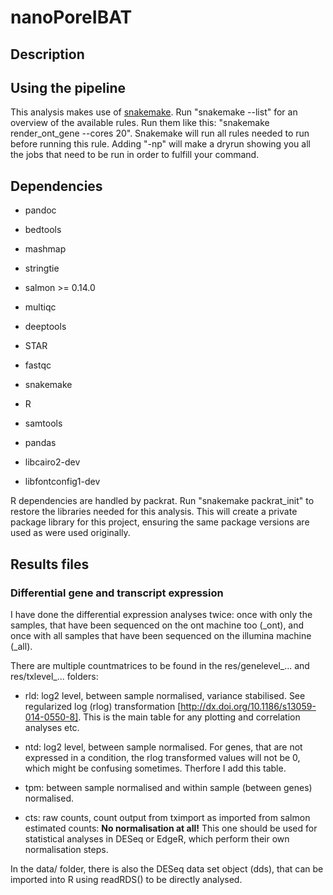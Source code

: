 # nanoPoreIBAT

## Description

## Using the pipeline

This analysis makes use of [snakemake](https://snakemake.readthedocs.io/en/stable/).
Run "snakemake --list" for an overview of the available rules.
Run them like this: "snakemake render_ont_gene --cores 20". Snakemake will run
all rules needed to run before running this rule. Adding "-np" will make a dryrun
showing you all the jobs that need to be run in order to fulfill your command.

## Dependencies

* pandoc
* bedtools
* mashmap
* stringtie
* salmon >= 0.14.0
* multiqc
* deeptools
* STAR
* fastqc
* snakemake
* R
* samtools
* pandas

* libcairo2-dev
* libfontconfig1-dev

R dependencies are handled by packrat. Run "snakemake packrat_init" to restore
the libraries needed for this analysis. This will create a private package
library for this project, ensuring the same package versions are used as were
used originally.

## Results files

### Differential gene and transcript expression

I have done the differential expression analyses twice: once with only the samples,
that have been sequenced on the ont machine too (_ont), and once with all samples that
have been sequenced on the illumina machine (_all). 

There are multiple countmatrices to be found in the res/genelevel_... and
res/txlevel_... folders: 

* rld: log2 level, between sample normalised, variance stabilised. See regularized log (rlog) transformation 
[http://dx.doi.org/10.1186/s13059-014-0550-8]. This is the main table for any plotting and correlation analyses etc.

* ntd: log2 level, between sample normalised. For genes, that are not expressed in a condition, the rlog transformed 
values will not be 0, which might be confusing sometimes. Therfore I add this table.

* tpm: between sample normalised and within sample (between genes) normalised.

* cts: raw counts, count output from tximport as imported from salmon estimated
counts: **No normalisation at all!** This one should be used for statistical
analyses in DESeq or EdgeR, which perform their own normalisation steps.

In the data/ folder, there is also the DESeq data set object (dds), that can be imported into R
using readRDS() to be directly analysed.
